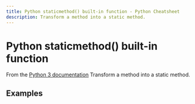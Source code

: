 ```yaml
---
title: Python staticmethod() built-in function - Python Cheatsheet
description: Transform a method into a static method.
---
```


# Python staticmethod() built-in function

<base-disclaimer>
  <base-disclaimer-title>
    From the <a target="_blank" href="https://docs.python.org/3/library/functions.html#staticmethod">Python 3 documentation</a>
  </base-disclaimer-title>
  <base-disclaimer-content>
    Transform a method into a static method.
  </base-disclaimer-content>
</base-disclaimer>

## Examples

<!-- remove this tag to start editing this page -->
<empty-section />
<!-- remove this tag to start editing this page -->
